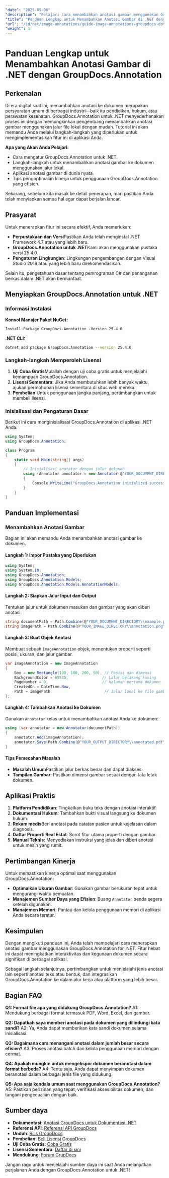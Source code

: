 ```yaml
---
"date": "2025-05-06"
"description": "Pelajari cara menambahkan anotasi gambar menggunakan GroupDocs.Annotation for .NET. Sempurnakan dokumen dalam industri pendidikan, hukum, dan perawatan kesehatan."
"title": "Panduan Lengkap untuk Menambahkan Anotasi Gambar di .NET dengan GroupDocs.Annotation"
"url": "/id/net/image-annotations/guide-image-annotations-groupdocs-dotnet/"
"weight": 1
---
```


# Panduan Lengkap untuk Menambahkan Anotasi Gambar di .NET dengan GroupDocs.Annotation

## Perkenalan

Di era digital saat ini, menambahkan anotasi ke dokumen merupakan persyaratan umum di berbagai industri—baik itu pendidikan, hukum, atau perawatan kesehatan. GroupDocs.Annotation untuk .NET menyederhanakan proses ini dengan memungkinkan pengembang menambahkan anotasi gambar menggunakan jalur file lokal dengan mudah. Tutorial ini akan memandu Anda melalui langkah-langkah yang diperlukan untuk mengimplementasikan fitur ini di aplikasi Anda.

**Apa yang Akan Anda Pelajari:**
- Cara mengatur GroupDocs.Annotation untuk .NET.
- Langkah-langkah untuk menambahkan anotasi gambar ke dokumen menggunakan jalur lokal.
- Aplikasi anotasi gambar di dunia nyata.
- Tips pengoptimalan kinerja untuk penggunaan GroupDocs.Annotation yang efisien.

Sekarang, sebelum kita masuk ke detail penerapan, mari pastikan Anda telah menyiapkan semua hal agar dapat berjalan lancar.

## Prasyarat

Untuk menerapkan fitur ini secara efektif, Anda memerlukan:
- **Perpustakaan dan Versi**Pastikan Anda telah menginstal .NET Framework 4.7 atau yang lebih baru.
- **GroupDocs.Annotation untuk .NET**Kami akan menggunakan pustaka versi 25.4.0.
- **Pengaturan Lingkungan**: Lingkungan pengembangan dengan Visual Studio 2019 atau yang lebih baru direkomendasikan.

Selain itu, pengetahuan dasar tentang pemrograman C# dan penanganan berkas dalam .NET akan bermanfaat.

## Menyiapkan GroupDocs.Annotation untuk .NET

### Informasi Instalasi

**Konsol Manajer Paket NuGet:**
```shell
Install-Package GroupDocs.Annotation -Version 25.4.0
```

**.NET CLI:**
```bash
dotnet add package GroupDocs.Annotation --version 25.4.0
```

### Langkah-langkah Memperoleh Lisensi

1. **Uji Coba Gratis**Mulailah dengan uji coba gratis untuk menjelajahi kemampuan GroupDocs.Annotation.
2. **Lisensi Sementara**: Jika Anda membutuhkan lebih banyak waktu, ajukan permohonan lisensi sementara di situs web mereka.
3. **Pembelian**:Untuk penggunaan jangka panjang, pertimbangkan untuk membeli lisensi.

### Inisialisasi dan Pengaturan Dasar

Berikut ini cara menginisialisasi GroupDocs.Annotation di aplikasi .NET Anda:

```csharp
using System;
using GroupDocs.Annotation;

class Program
{
    static void Main(string[] args)
    {
        // Inisialisasi anotator dengan jalur dokumen
        using (Annotator annotator = new Annotator(@"YOUR_DOCUMENT_DIRECTORY\\example.pdf"))
        {
            Console.WriteLine("GroupDocs.Annotation initialized successfully.");
        }
    }
}
```

## Panduan Implementasi

### Menambahkan Anotasi Gambar

Bagian ini akan memandu Anda menambahkan anotasi gambar ke dokumen.

#### Langkah 1: Impor Pustaka yang Diperlukan

```csharp
using System;
using System.IO;
using GroupDocs.Annotation;
using GroupDocs.Annotation.Models;
using GroupDocs.Annotation.Models.AnnotationModels;
```

#### Langkah 2: Siapkan Jalur Input dan Output

Tentukan jalur untuk dokumen masukan dan gambar yang akan diberi anotasi:

```csharp
string documentPath = Path.Combine(@"YOUR_DOCUMENT_DIRECTORY\\example.pdf");
string imagePath = Path.Combine(@"YOUR_IMAGE_DIRECTORY\\annotation.png");
```

#### Langkah 3: Buat Objek Anotasi

Membuat sebuah `ImageAnnotation` objek, menentukan properti seperti posisi, ukuran, dan jalur gambar.

```csharp
var imageAnnotation = new ImageAnnotation
{
    Box = new Rectangle(100, 100, 200, 50), // Posisi dan dimensi
    BackgroundColor = 65535,               // Latar belakang kuning
    PageNumber = 0,                        // Halaman pertama dokumen
    CreatedOn = DateTime.Now,
    Path = imagePath                        // Jalur lokal ke file gambar
};
```

#### Langkah 4: Tambahkan Anotasi ke Dokumen

Gunakan `Annotator` kelas untuk menambahkan anotasi Anda ke dokumen:

```csharp
using (var annotator = new Annotator(documentPath))
{
    annotator.Add(imageAnnotation);
    annotator.Save(Path.Combine(@"YOUR_OUTPUT_DIRECTORY\\annotated.pdf"));
}
```

#### Tips Pemecahan Masalah
- **Masalah Umum**Pastikan jalur berkas benar dan dapat diakses.
- **Tampilan Gambar**: Pastikan dimensi gambar sesuai dengan tata letak dokumen.

## Aplikasi Praktis

1. **Platform Pendidikan**: Tingkatkan buku teks dengan anotasi interaktif.
2. **Dokumentasi Hukum**: Tambahkan bukti visual langsung ke dokumen hukum.
3. **Rekam medis**Beri anotasi pada catatan pasien untuk kejelasan dalam diagnosis.
4. **Daftar Properti Real Estat**: Sorot fitur utama properti dengan gambar.
5. **Manual Teknis**: Menyediakan instruksi yang jelas dan diberi anotasi untuk mesin yang rumit.

## Pertimbangan Kinerja

Untuk memastikan kinerja optimal saat menggunakan GroupDocs.Annotation:
- **Optimalkan Ukuran Gambar**: Gunakan gambar berukuran tepat untuk mengurangi waktu pemuatan.
- **Manajemen Sumber Daya yang Efisien**: Buang `Annotator` benda segera setelah digunakan.
- **Manajemen Memori**: Pantau dan kelola penggunaan memori di aplikasi Anda secara teratur.

## Kesimpulan

Dengan mengikuti panduan ini, Anda telah mempelajari cara menerapkan anotasi gambar menggunakan GroupDocs.Annotation for .NET. Fitur hebat ini dapat meningkatkan interaktivitas dan kegunaan dokumen secara signifikan di berbagai aplikasi. 

Sebagai langkah selanjutnya, pertimbangkan untuk menjelajahi jenis anotasi lain seperti anotasi teks atau bentuk, dan integrasikan GroupDocs.Annotation ke dalam alur kerja atau platform yang lebih besar.

## Bagian FAQ

**Q1: Format file apa yang didukung GroupDocs.Annotation?**
A1: Mendukung berbagai format termasuk PDF, Word, Excel, dan gambar.

**Q2: Dapatkah saya memberi anotasi pada dokumen yang dilindungi kata sandi?**
A2: Ya, Anda dapat memberikan kata sandi dokumen selama inisialisasi.

**Q3: Bagaimana cara menangani anotasi dalam jumlah besar secara efisien?**
A3: Proses anotasi batch dan kelola penggunaan memori dengan cermat.

**Q4: Apakah mungkin untuk mengekspor dokumen beranotasi dalam format berbeda?**
A4: Tentu saja. Anda dapat menyimpan dokumen beranotasi dalam berbagai jenis file yang didukung.

**Q5: Apa saja kendala umum saat menggunakan GroupDocs.Annotation?**
A5: Pastikan perizinan yang tepat, verifikasi aksesibilitas dokumen, dan tangani pengecualian dengan baik.

## Sumber daya

- **Dokumentasi**: [Anotasi GroupDocs untuk Dokumentasi .NET](https://docs.groupdocs.com/annotation/net/)
- **Referensi API**: [Referensi API GroupDocs](https://reference.groupdocs.com/annotation/net/)
- **Unduh**: [Rilis GroupDocs](https://releases.groupdocs.com/annotation/net/)
- **Pembelian**: [Beli Lisensi GroupDocs](https://purchase.groupdocs.com/buy)
- **Uji Coba Gratis**: [Coba Gratis](https://releases.groupdocs.com/annotation/net/)
- **Lisensi Sementara**: [Daftar di sini](https://purchase.groupdocs.com/temporary-license/)
- **Mendukung**: [Forum GrupDocs](https://forum.groupdocs.com/c/annotation/) 

Jangan ragu untuk menjelajahi sumber daya ini saat Anda melanjutkan perjalanan Anda dengan GroupDocs.Annotation untuk .NET!